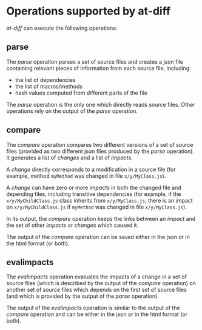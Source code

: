 # Operations supported by at-diff

*at-diff* can execute the following operations:

## parse

The *parse* operation parses a set of source files and creates a json file containing relevant pieces of information from each source file, including:

* the list of dependencies
* the list of macros/methods
* hash values computed from different parts of the file

The *parse* operation is the only one which directly reads source files. Other operations rely on the output of the *parse* operation.

## compare

The *compare* operation compares two different versions of a set of source files (provided as two different json files produced by the *parse* operation). It generates a list of *changes* and a list of *impacts*.

A *change* directly corresponds to a modification in a source file (for example, method `myMethod` was changed in file `x/y/MyClass.js`).

A *change* can have zero or more *impacts* in both the changed file and depending files, including transitive dependencies (for example, if the `x/y/MyChildClass.js` class inherits from `x/y/MyClass.js`, there is an impact on `x/y/MyChildClass.js` if `myMethod` was changed in file `x/y/MyClass.js`).

In its output, the *compare* operation keeps the links between an *impact* and the set of other *impacts* or *changes* which caused it.

The output of the *compare* operation can be saved either in the json or in the html format (or both).

## evalimpacts

The *evalimpacts* operation evaluates the impacts of a change in a set of source files (which is described by the output of the *compare* operation) on another set of source files which depends on the first set of source files (and which is provided by the output of the *parse* operation).

The output of the *evalimpacts* operation is similar to the output of the *compare* operation and can be either in the json or in the html format (or both).
